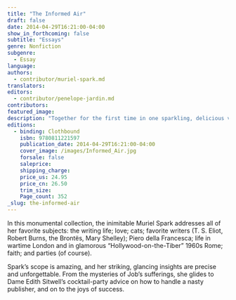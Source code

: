 ```yaml
---
title: "The Informed Air"
draft: false
date: 2014-04-29T16:21:00-04:00
show_in_forthcoming: false
subtitle: "Essays"
genre: Nonfiction
subgenre:
  - Essay
language:
authors:
  - contributor/muriel-spark.md
translators:
editors:
  - contributor/penelope-jardin.md
contributors:
featured_image:
description: "Together for the first time in one sparkling, delicious volume, here are the greatest essays of Muriel Spark "
editions:
  - binding: Clothbound
    isbn: 9780811221597
    publication_date: 2014-04-29T16:21:00-04:00
    cover_image: /images/Informed_Air.jpg
    forsale: false
    saleprice:
    shipping_charge:
    price_us: 24.95
    price_cn: 26.50
    trim_size:
    Page_count: 352
_slug: the-informed-air
---
```


In this monumental collection, the inimitable Muriel Spark addresses all of her favorite subjects: the writing life; love; cats; favorite writers (T. S. Eliot, Robert Burns, the Brontës, Mary Shelley); Piero della Francesca; life in wartime London and in glamorous “Hollywood-on-the-Tiber” 1960s Rome; faith; and parties (of course). 

Spark’s scope is amazing, and her striking, glancing insights are precise and unforgettable. From the mysteries of Job’s sufferings, she glides to Dame Edith Sitwell’s cocktail-party advice on how to handle a nasty publisher, and on to the joys of success.

